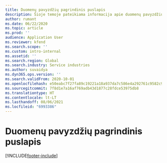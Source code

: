```yaml
---
title: Duomenų pavyzdžių pagrindinis puslapis
description: Šioje temoje pateikiama informacija apie duomenų pavyzdžius, pateikiamus „Dynamics 365 Project Operations“.
author: rumant
ms.date: 06/22/2020
ms.topic: article
ms.prod: ''
audience: Application User
ms.reviewer: kfend
ms.search.scope: ''
ms.custom: intro-internal
ms.assetid: ''
ms.search.region: Global
ms.search.industry: Service industries
ms.author: suvaidya
ms.dyn365.ops.version: ''
ms.search.validFrom: 2020-10-01
ms.openlocfilehash: e50eabc7f27fa89c19221a18a937da7c586e4a292761c9582c92b6b5fd494ac4
ms.sourcegitcommit: 7f8d1e7a16af769adb43d1877c28fdce53975db8
ms.translationtype: HT
ms.contentlocale: lt-LT
ms.lasthandoff: 08/06/2021
ms.locfileid: "6993386"
---
```

# <a name="sample-data-home-page"></a>Duomenų pavyzdžių pagrindinis puslapis


[!INCLUDE[footer-include](../includes/footer-banner.md)]